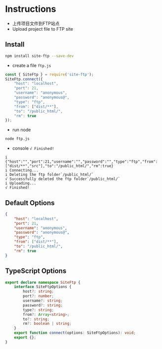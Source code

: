 # Instructions
- 上传项目文件到FTP站点
- Upload project file to FTP site
## Install
```sh
npm install site-ftp --save-dev
```
- create a file `ftp.js`
```javascript
const { SiteFtp } = require('site-ftp');
SiteFtp.connect({
    "host": "localhost",
    "port": 21,
    "username": "anonymous",
    "password": "anonymous@",
    "type": "ftp",
    "from": ["dist/**"],
    "to": "/public_html/",
    "rm": true
});
```
- run node
```sh
node ftp.js
```
- console `√ Finished!`
```log
i {"host":"","port":21,"username":"","password":"","type":"ftp","from":["dist/**","src"],"to":"/public_html/","rm":true}
i Connecting...
i Deleting the ftp folder`/public_html/`
√ Successfully deleted the ftp folder`/public_html/`
i Uploading...
√ Finished!
```
## Default Options
```json
{
    "host": "localhost",
    "port": 21,
    "username": "anonymous",
    "password": "anonymous@",
    "type": "ftp",
    "from": ["dist/**"],
    "to": "/public_html/",
    "rm": true
}
```
## TypeScript Options
```typescript
export declare namespace SiteFtp {
    interface SiteFtpOptions {
        host?: string;
        port?: number;
        username?: string;
        password?: string;
        type?: string;
        from?: Array<string>;
        to?: string;
        rm?: boolean | string;
    }
    export function connect(options: SiteFtpOptions): void;
    export {};
}
```
